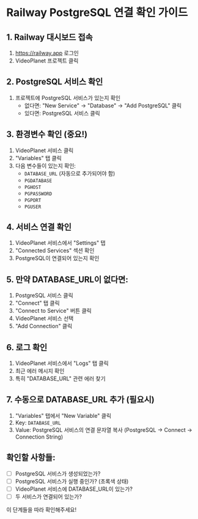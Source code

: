 # Railway PostgreSQL 연결 확인 가이드

## 1. Railway 대시보드 접속
1. https://railway.app 로그인
2. VideoPlanet 프로젝트 클릭

## 2. PostgreSQL 서비스 확인
1. 프로젝트에 PostgreSQL 서비스가 있는지 확인
   - 없다면: "New Service" → "Database" → "Add PostgreSQL" 클릭
   - 있다면: PostgreSQL 서비스 클릭

## 3. 환경변수 확인 (중요!)
1. VideoPlanet 서비스 클릭
2. "Variables" 탭 클릭
3. 다음 변수들이 있는지 확인:
   - `DATABASE_URL` (자동으로 추가되어야 함)
   - `PGDATABASE`
   - `PGHOST`
   - `PGPASSWORD`
   - `PGPORT`
   - `PGUSER`

## 4. 서비스 연결 확인
1. VideoPlanet 서비스에서 "Settings" 탭
2. "Connected Services" 섹션 확인
3. PostgreSQL이 연결되어 있는지 확인

## 5. 만약 DATABASE_URL이 없다면:
1. PostgreSQL 서비스 클릭
2. "Connect" 탭 클릭
3. "Connect to Service" 버튼 클릭
4. VideoPlanet 서비스 선택
5. "Add Connection" 클릭

## 6. 로그 확인
1. VideoPlanet 서비스에서 "Logs" 탭 클릭
2. 최근 에러 메시지 확인
3. 특히 "DATABASE_URL" 관련 에러 찾기

## 7. 수동으로 DATABASE_URL 추가 (필요시)
1. "Variables" 탭에서 "New Variable" 클릭
2. Key: `DATABASE_URL`
3. Value: PostgreSQL 서비스의 연결 문자열 복사
   (PostgreSQL → Connect → Connection String)

## 확인할 사항들:
- [ ] PostgreSQL 서비스가 생성되었는가?
- [ ] PostgreSQL 서비스가 실행 중인가? (초록색 상태)
- [ ] VideoPlanet 서비스에 DATABASE_URL이 있는가?
- [ ] 두 서비스가 연결되어 있는가?

이 단계들을 따라 확인해주세요!